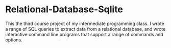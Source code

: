 # Relational-Database-Sqlite
This the third course project of my intermediate programming class.
I wrote a range of SQL queries to extract data from a relational database, and wrote interactive command line programs that support a range of commands and options.
